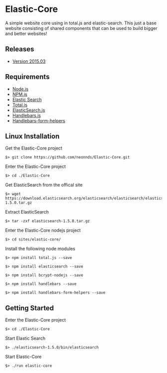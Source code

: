 
# Elastic-Core
A simple website core using in total.js and elastic-search. This just a base website consisting of shared components that can be used to build bigger and better websites!

## Releases

* [Version 2015.03](https://github.com/neonnds/Elastic-Core/elastic-core-2015-03.tar.gz)


## Requirements

* [Node.js](https://nodejs.org/)
* [NPM.js](https://www.npmjs.com/)
* [Elastic Search](https://www.elastic.co/downloads/elasticsearch)
* [Total.js](https://www.totaljs.com)
* [ElasticSearch.js](https://www.npmjs.com/package/bcrypt-nodejs)
* [Handlebars.js](http://handlebarsjs.com/)
* [Handlebars-form-helpers](https://github.com/badsyntax/handlebars-form-helpers)

## Linux Installation

Get the Elastic-Core project

    $> git clone https://github.com/neonnds/Elastic-Core.git

Enter the Elastic-Core project

    $> cd ./Elastic-Core

Get ElasticSearch from the offical site

    $> wget https://download.elasticsearch.org/elasticsearch/elasticsearch/elasticsearch-1.5.0.tar.gz

Extract ElasticSearch

    $> tar -zxf elasticsearch-1.5.0.tar.gz

Enter the Elastic-Core nodejs project

    $> cd sites/elastic-core/

Install the following node modules

    $> npm install total.js --save

    $> npm install elasticsearch --save

    $> npm install bcrypt-nodejs --save

    $> npm install handlebars --save
    
    $> npm install handlebars-form-helpers --save
  
  
## Getting Started

Enter the Elastic-Core project

    $> cd ./Elastic-Core

Start Elastic Search

    $> ./elasticsearch-1.5.0/bin/elasticsearch

Start Elastic-Core

    $> ./run elastic-core
